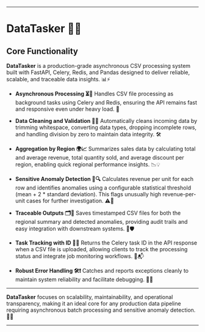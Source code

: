 
---

# DataTasker 🚀✨

## Core Functionality

**DataTasker** is a production-grade asynchronous CSV processing system built with FastAPI, Celery, Redis, and Pandas designed to deliver reliable, scalable, and traceable data insights. 📊⚡️

* **Asynchronous Processing ⏳🔄**
  Handles CSV file processing as background tasks using Celery and Redis, ensuring the API remains fast and responsive even under heavy load. 🚀

* **Data Cleaning and Validation 🧹✅**
  Automatically cleans incoming data by trimming whitespace, converting data types, dropping incomplete rows, and handling division by zero to maintain data integrity. 🛠️

* **Aggregation by Region 🌍📈**
  Summarizes sales data by calculating total and average revenue, total quantity sold, and average discount per region, enabling quick regional performance insights. 📉💡

* **Sensitive Anomaly Detection 🚨🔍**
  Calculates revenue per unit for each row and identifies anomalies using a configurable statistical threshold (mean + 2 \* standard deviation). This flags unusually high revenue-per-unit cases for further investigation. ⚠️🔬

* **Traceable Outputs 🗂️📅**
  Saves timestamped CSV files for both the regional summary and detected anomalies, providing audit trails and easy integration with downstream systems. 🧾🛡️

* **Task Tracking with ID 🧾📌**
  Returns the Celery task ID in the API response when a CSV file is uploaded, allowing clients to track the processing status and integrate job monitoring workflows. 🧭📬

* **Robust Error Handling 🛠️❗**
  Catches and reports exceptions cleanly to maintain system reliability and facilitate debugging. 🐞🔧

---

**DataTasker** focuses on scalability, maintainability, and operational transparency, making it an ideal core for any production data pipeline requiring asynchronous batch processing and sensitive anomaly detection. 🌟🔗

---
